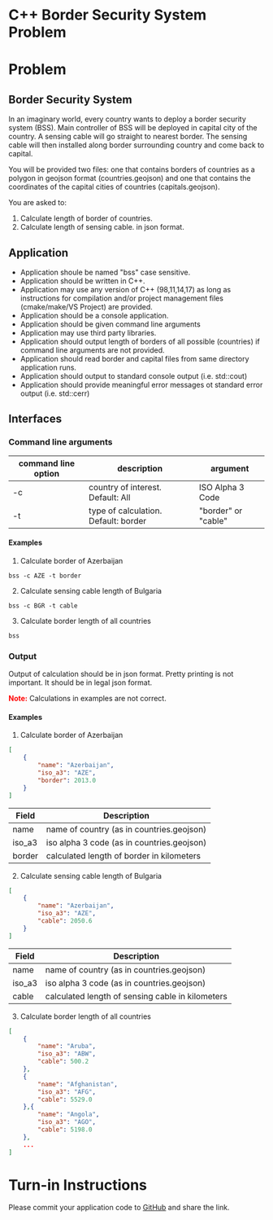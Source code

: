 # C++ Border Security System Problem 

# Problem
## Border Security System
In an imaginary world, every country wants to deploy a border security system (BSS). Main controller of BSS will be deployed in capital city of the country. A sensing cable will go straight to nearest border. The sensing cable will then installed along border surrounding country and come back to capital. 

You will be provided two files: one that contains borders of countries as a polygon in geojson format (countries.geojson) and one that contains the coordinates of the capital cities of countries (capitals.geojson).

You are asked to:
1. Calculate length of border of countries.
2. Calculate length of sensing cable.
in json format.

## Application
* Application shoule be named "bss" case sensitive.
* Application should be written in C++.
* Application may use any version of C++ (98,11,14,17) as long as instructions for compilation and/or project management files (cmake/make/VS Project) are provided.
* Application should be a console application.
* Application should be given command line arguments
* Application may use third party libraries.
* Application should output length of borders of all possible (countries) if command line arguments are not provided.
* Application should read border and capital files from same directory application runs.
* Application should output to standard console output (i.e. std::cout)
* Application should provide meaningful error messages ot standard error output (i.e. std::cerr)

## Interfaces
### Command line arguments
| command line option      |  description     |  argument     |
|  ---  |  ---  |  ---  |
|   -c    | country of interest. Default: All      | ISO Alpha 3 Code      |
|   -t    | type of calculation. Default: border      | "border" or "cable"  |


#### Examples

1. Calculate border of Azerbaijan
```
bss -c AZE -t border
```
2. Calculate sensing cable length of Bulgaria
```
bss -c BGR -t cable
```
3. Calculate border length of all countries
```
bss
```

### Output
Output of calculation should be in json format. Pretty printing is not important. It should be in legal json format. 

<b style="color:red">Note:</b> Calculations in examples are not correct.

#### Examples
1. Calculate border of Azerbaijan
```json
[
    {
        "name": "Azerbaijan",
        "iso_a3": "AZE",
        "border": 2013.0
    }
]
```
| Field      | Description      |
|  ---  |  ---  |
| name      | name of country (as in countries.geojson)      |
| iso_a3      | iso alpha 3 code (as in countries.geojson)      |
| border      | calculated length of border in kilometers     |

2. Calculate sensing cable length of Bulgaria
```json
[
    {
        "name": "Azerbaijan",
        "iso_a3": "AZE",
        "cable": 2050.6
    }
]
```
| Field      | Description      |
|  ---  |  ---  |
| name      | name of country (as in countries.geojson)      |
| iso_a3      | iso alpha 3 code (as in countries.geojson)      |
| cable      | calculated length of sensing cable in kilometers     |


3. Calculate border length of all countries
```json
[
    {
        "name": "Aruba",
        "iso_a3": "ABW",
        "cable": 500.2
    },
    {
        "name": "Afghanistan",
        "iso_a3": "AFG",
        "cable": 5529.0
    },{
        "name": "Angola",
        "iso_a3": "AGO",
        "cable": 5198.0
    },
    ...
]
```

# Turn-in Instructions
Please commit your application code to [GitHub](https://www.github.com) and share the link.
